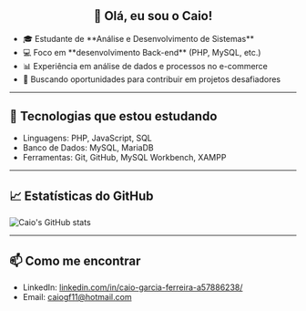 # <h2 align="center">👋 Olá, eu sou o Caio! </h2>

<p align="center">
  <ul>
    <li>🎓 Estudante de **Análise e Desenvolvimento de Sistemas**  
    <li>💻 Foco em **desenvolvimento Back-end** (PHP, MySQL, etc.)  
    <li>📊 Experiência em análise de dados e processos no e-commerce  
    <li>🚀 Buscando oportunidades para contribuir em projetos desafiadores  
  </ul>
</p>


---

## 🔧 Tecnologias que estou estudando
- Linguagens: PHP, JavaScript, SQL
- Banco de Dados: MySQL, MariaDB
- Ferramentas: Git, GitHub, MySQL Workbench, XAMPP


---

## 📈 Estatísticas do GitHub
![Caio's GitHub stats](https://github-readme-stats.vercel.app/api?username=caiogfe&show_icons=true&theme=dracula)


---

## 📫 Como me encontrar
- LinkedIn: [linkedin.com/in/caio-garcia-ferreira-a57886238/](https://www.linkedin.com/in/caio-garcia-ferreira-a57886238/)
- Email: caiogf11@hotmail.com
